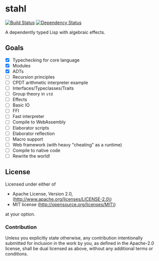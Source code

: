 stahl
=====

[![Build Status](https://travis-ci.org/remexre/stahl.svg?branch=master)](https://travis-ci.org/remexre/stahl) [![Dependency Status](https://deps.rs/repo/github/remexre/stahl/status.svg)](https://deps.rs/repo/github/remexre/stahl)

A dependently typed Lisp with algebraic effects.

Goals
-----

-	[x] Typechecking for core language
-	[x] Modules
-	[x] ADTs
-	[ ] Recursion principles
-	[ ] CPDT arithmetic interpreter example
-	[ ] Interfaces/Typeclasses/Traits
-	[ ] Group theory in `std`
-	[ ] Effects
-	[ ] Basic IO
-	[ ] FFI
-	[ ] Fast interpreter
-	[ ] Compile to WebAssembly
-	[ ] Elaborator scripts
-	[ ] Elaborator reflection
-	[ ] Macro support
-	[ ] Web framework (with heavy "cheating" as a runtime)
-	[ ] Compile to native code
-	[ ] Rewrite the world!

License
-------

Licensed under either of

-	Apache License, Version 2.0, (http://www.apache.org/licenses/LICENSE-2.0\)
-	MIT license (http://opensource.org/licenses/MIT\)

at your option.

### Contribution

Unless you explicitly state otherwise, any contribution intentionally submitted for inclusion in the work by you, as defined in the Apache-2.0 license, shall be dual licensed as above, without any additional terms or conditions.
